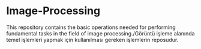 # Image-Processing
This repository contains the basic operations needed for performing fundamental tasks in the field of image processing./Görüntü işleme alanında temel işlemleri yapmak için kullanılması gereken işlemlerin reposudur.
